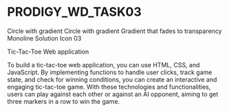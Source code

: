 # PRODIGY_WD_TASK03
Circle with gradient
Circle with gradient
Gradient that fades to transparency
Monoline Solution Icon
03

Tic-Tac-Toe Web application

To build a tic-tac-toe web application, you can use HTML, CSS, and JavaScript. By implementing functions to handle user clicks, track game state, and check for winning conditions, you can create an interactive and engaging tic-tac-toe game. With these technologies and functionalities, users can play against each other or against an AI opponent, aiming to get three markers in a row to win the game.
